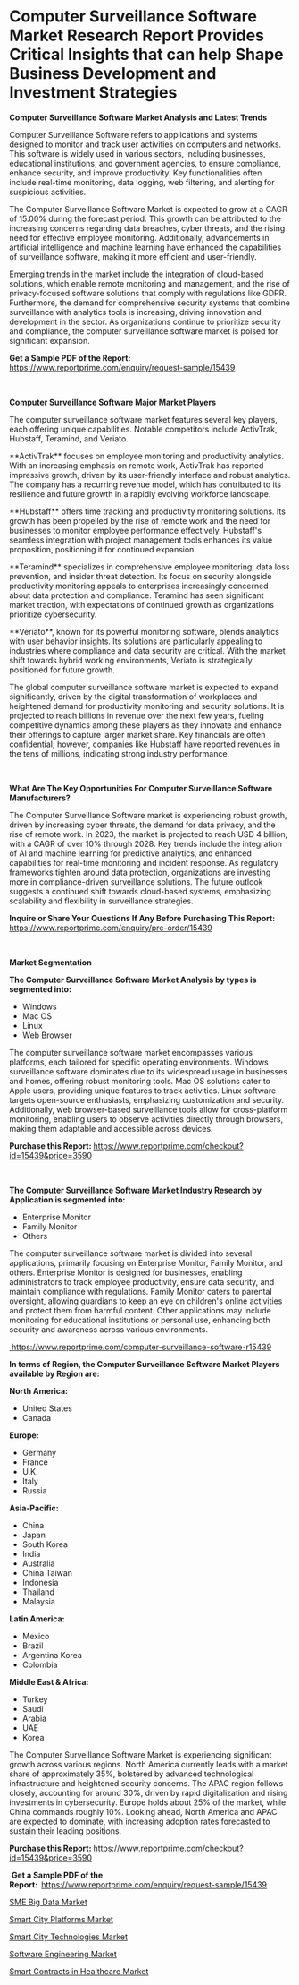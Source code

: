 <p><h1>Computer Surveillance Software Market Research Report Provides Critical Insights that can help Shape Business Development and Investment Strategies</h1></p><p><strong>Computer Surveillance Software Market Analysis and Latest Trends</strong></p>
<p><p>Computer Surveillance Software refers to applications and systems designed to monitor and track user activities on computers and networks. This software is widely used in various sectors, including businesses, educational institutions, and government agencies, to ensure compliance, enhance security, and improve productivity. Key functionalities often include real-time monitoring, data logging, web filtering, and alerting for suspicious activities.</p><p>The Computer Surveillance Software Market is expected to grow at a CAGR of 15.00% during the forecast period. This growth can be attributed to the increasing concerns regarding data breaches, cyber threats, and the rising need for effective employee monitoring. Additionally, advancements in artificial intelligence and machine learning have enhanced the capabilities of surveillance software, making it more efficient and user-friendly.</p><p>Emerging trends in the market include the integration of cloud-based solutions, which enable remote monitoring and management, and the rise of privacy-focused software solutions that comply with regulations like GDPR. Furthermore, the demand for comprehensive security systems that combine surveillance with analytics tools is increasing, driving innovation and development in the sector. As organizations continue to prioritize security and compliance, the computer surveillance software market is poised for significant expansion.</p></p>
<p><strong>Get a Sample PDF of the Report:&nbsp;</strong> <a href="https://www.reportprime.com/enquiry/request-sample/15439?utm_campaign=1903&utm_medium=2&utm_source=Github&utm_content=ia&utm_term=20032025&utm_id=computer-surveillance-software">https://www.reportprime.com/enquiry/request-sample/15439</a></p>
<p>&nbsp;</p>
<p><strong>Computer Surveillance Software Major Market Players</strong></p>
<p><p>The computer surveillance software market features several key players, each offering unique capabilities. Notable competitors include ActivTrak, Hubstaff, Teramind, and Veriato.</p><p>**ActivTrak** focuses on employee monitoring and productivity analytics. With an increasing emphasis on remote work, ActivTrak has reported impressive growth, driven by its user-friendly interface and robust analytics. The company has a recurring revenue model, which has contributed to its resilience and future growth in a rapidly evolving workforce landscape.</p><p>**Hubstaff** offers time tracking and productivity monitoring solutions. Its growth has been propelled by the rise of remote work and the need for businesses to monitor employee performance effectively. Hubstaff's seamless integration with project management tools enhances its value proposition, positioning it for continued expansion.</p><p>**Teramind** specializes in comprehensive employee monitoring, data loss prevention, and insider threat detection. Its focus on security alongside productivity monitoring appeals to enterprises increasingly concerned about data protection and compliance. Teramind has seen significant market traction, with expectations of continued growth as organizations prioritize cybersecurity.</p><p>**Veriato**, known for its powerful monitoring software, blends analytics with user behavior insights. Its solutions are particularly appealing to industries where compliance and data security are critical. With the market shift towards hybrid working environments, Veriato is strategically positioned for future growth.</p><p>The global computer surveillance software market is expected to expand significantly, driven by the digital transformation of workplaces and heightened demand for productivity monitoring and security solutions. It is projected to reach billions in revenue over the next few years, fueling competitive dynamics among these players as they innovate and enhance their offerings to capture larger market share. Key financials are often confidential; however, companies like Hubstaff have reported revenues in the tens of millions, indicating strong industry performance.</p></p>
<p>&nbsp;</p>
<p><strong>What Are The Key Opportunities For Computer Surveillance Software Manufacturers?</strong></p>
<p><p>The Computer Surveillance Software market is experiencing robust growth, driven by increasing cyber threats, the demand for data privacy, and the rise of remote work. In 2023, the market is projected to reach USD 4 billion, with a CAGR of over 10% through 2028. Key trends include the integration of AI and machine learning for predictive analytics, and enhanced capabilities for real-time monitoring and incident response. As regulatory frameworks tighten around data protection, organizations are investing more in compliance-driven surveillance solutions. The future outlook suggests a continued shift towards cloud-based systems, emphasizing scalability and flexibility in surveillance strategies.</p></p>
<p><strong>Inquire or Share Your Questions If Any Before Purchasing This Report:</strong> <a href="https://www.reportprime.com/enquiry/pre-order/15439?utm_campaign=1903&utm_medium=2&utm_source=Github&utm_content=ia&utm_term=20032025&utm_id=computer-surveillance-software">https://www.reportprime.com/enquiry/pre-order/15439</a></p>
<p>&nbsp;</p>
<p><strong>Market Segmentation</strong></p>
<p><strong>The Computer Surveillance Software Market Analysis by types is segmented into:</strong></p>
<p><ul><li>Windows</li><li>Mac OS</li><li>Linux</li><li>Web Browser</li></ul></p>
<p><p>The computer surveillance software market encompasses various platforms, each tailored for specific operating environments. Windows surveillance software dominates due to its widespread usage in businesses and homes, offering robust monitoring tools. Mac OS solutions cater to Apple users, providing unique features to track activities. Linux software targets open-source enthusiasts, emphasizing customization and security. Additionally, web browser-based surveillance tools allow for cross-platform monitoring, enabling users to observe activities directly through browsers, making them adaptable and accessible across devices.</p></p>
<p><strong>Purchase this Report:&nbsp;</strong><a href="https://www.reportprime.com/checkout?id=15439&price=3590&utm_campaign=1903&utm_medium=2&utm_source=Github&utm_content=ia&utm_term=20032025&utm_id=computer-surveillance-software">https://www.reportprime.com/checkout?id=15439&price=3590</a></p>
<p>&nbsp;</p>
<p><strong>The Computer Surveillance Software Market Industry Research by Application is segmented into:</strong></p>
<p><ul><li>Enterprise Monitor</li><li>Family Monitor</li><li>Others</li></ul></p>
<p><p>The computer surveillance software market is divided into several applications, primarily focusing on Enterprise Monitor, Family Monitor, and others. Enterprise Monitor is designed for businesses, enabling administrators to track employee productivity, ensure data security, and maintain compliance with regulations. Family Monitor caters to parental oversight, allowing guardians to keep an eye on children's online activities and protect them from harmful content. Other applications may include monitoring for educational institutions or personal use, enhancing both security and awareness across various environments.</p></p>
<p><a href="https://www.reportprime.com/computer-surveillance-software-r15439?utm_campaign=1903&utm_medium=2&utm_source=Github&utm_content=ia&utm_term=20032025&utm_id=computer-surveillance-software">&nbsp;https://www.reportprime.com/computer-surveillance-software-r15439</a></p>
<p><strong>In terms of Region, the Computer Surveillance Software Market Players available by Region are:</strong></p>
<p>
    <p> <strong> North America: </strong>
        <ul>
            <li>United States</li>
            <li>Canada</li>
        </ul>
        </p> 
    <p> <strong> Europe: </strong>
        <ul>
            <li>Germany</li>
            <li>France</li>
            <li>U.K.</li>
            <li>Italy</li>
            <li>Russia</li>
        </ul>
        </p> 
    <p> <strong> Asia-Pacific: </strong>
        <ul>
            <li>China</li>
            <li>Japan</li>
            <li>South Korea</li>
            <li>India</li>
            <li>Australia</li>
            <li>China Taiwan</li>
            <li>Indonesia</li>
            <li>Thailand</li>
            <li>Malaysia</li>
        </ul>
        </p> 
    <p> <strong> Latin America: </strong>
        <ul>
            <li>Mexico</li>
            <li>Brazil</li>
            <li>Argentina Korea</li>
            <li>Colombia</li>
        </ul>
        </p> 
    <p> <strong> Middle East & Africa: </strong>
        <ul>
            <li>Turkey</li>
            <li>Saudi</li>
            <li>Arabia</li>
            <li>UAE</li>
            <li>Korea</li>
        </ul>
    </p>
    </p>
<p><p>The Computer Surveillance Software Market is experiencing significant growth across various regions. North America currently leads with a market share of approximately 35%, bolstered by advanced technological infrastructure and heightened security concerns. The APAC region follows closely, accounting for around 30%, driven by rapid digitalization and rising investments in cybersecurity. Europe holds about 25% of the market, while China commands roughly 10%. Looking ahead, North America and APAC are expected to dominate, with increasing adoption rates forecasted to sustain their leading positions.</p></p>
<p><strong>Purchase this Report: </strong><a href="https://www.reportprime.com/checkout?id=15439&price=3590&utm_campaign=1903&utm_medium=2&utm_source=Github&utm_content=ia&utm_term=20032025&utm_id=computer-surveillance-software">https://www.reportprime.com/checkout?id=15439&price=3590</a></p>
<p>&nbsp;<strong>Get a Sample PDF of the Report:&nbsp;&nbsp;</strong><a href="https://www.reportprime.com/enquiry/request-sample/15439?utm_campaign=1903&utm_medium=2&utm_source=Github&utm_content=ia&utm_term=20032025&utm_id=computer-surveillance-software">https://www.reportprime.com/enquiry/request-sample/15439</a></p>
<p><strong></strong></p>
<p><p><a href="https://github.com/tashipmhuiri/Market-Research-Report-List-1/blob/main/sme-big-data-market.md?utm_campaign=1903&utm_medium=2&utm_source=Github&utm_content=ia&utm_term=20032025&utm_id=computer-surveillance-software">SME Big Data Market</a></p><p><a href="https://github.com/spoorsusama/Market-Research-Report-List-1/blob/main/smart-city-platforms-market.md?utm_campaign=1903&utm_medium=2&utm_source=Github&utm_content=ia&utm_term=20032025&utm_id=computer-surveillance-software">Smart City Platforms Market</a></p><p><a href="https://github.com/lynlynyusay/Market-Research-Report-List-1/blob/main/smart-city-technologies-market.md?utm_campaign=1903&utm_medium=2&utm_source=Github&utm_content=ia&utm_term=20032025&utm_id=computer-surveillance-software">Smart City Technologies Market</a></p><p><a href="https://github.com/akrachveslov/Market-Research-Report-List-1/blob/main/software-engineering-market.md?utm_campaign=1903&utm_medium=2&utm_source=Github&utm_content=ia&utm_term=20032025&utm_id=computer-surveillance-software">Software Engineering Market</a></p><p><a href="https://github.com/balapopepi/Market-Research-Report-List-1/blob/main/smart-contracts-in-healthcare-market.md?utm_campaign=1903&utm_medium=2&utm_source=Github&utm_content=ia&utm_term=20032025&utm_id=computer-surveillance-software">Smart Contracts in Healthcare Market</a></p></p>